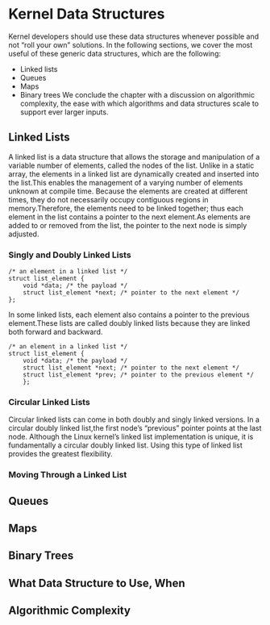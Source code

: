 # Kernel Data Structures
Kernel developers should use these data structures whenever possible and not “roll your own”  solutions. In the following sections, we cover the most useful of these generic data structures, which are the following:
* Linked lists
* Queues
* Maps
* Binary trees
We conclude the chapter with a discussion on algorithmic complexity, the ease with which algorithms and data structures scale to support ever larger inputs.

## Linked Lists
A linked list is a data structure that allows the storage and manipulation of a variable number of elements, called the nodes of the list. Unlike in a static array, the elements in a linked list are dynamically created and inserted into the list.This enables the management of a varying number of elements unknown at compile time. Because the elements are created at different times, they do not necessarily occupy contiguous regions in memory.Therefore, the elements need to be linked together; thus each element in the list contains a pointer to the next element.As elements are added to or removed from the list, the pointer to the next node is simply adjusted.

### Singly and Doubly Linked Lists

```
/* an element in a linked list */
struct list_element {
    void *data; /* the payload */
    struct list_element *next; /* pointer to the next element */
};
```
In some linked lists, each element also contains a pointer to the previous element.These lists are called doubly linked lists because they are linked both forward and backward.
```
/* an element in a linked list */
struct list_element {
    void *data; /* the payload */
    struct list_element *next; /* pointer to the next element */
    struct list_element *prev; /* pointer to the previous element */
    };

```

### Circular Linked Lists
Circular linked lists can come in both doubly and singly linked versions. In a circular doubly linked list,the first node’s “previous” pointer points at the last node.
Although the Linux kernel’s linked list implementation is unique, it is fundamentally a circular doubly linked list. Using this type of linked list provides the greatest flexibility.
### Moving Through a Linked List




## Queues

## Maps

## Binary Trees

## What Data Structure to Use, When

## Algorithmic Complexity




